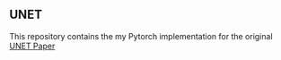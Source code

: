 ## UNET

This repository contains the my Pytorch implementation for the original [UNET Paper](https://arxiv.org/abs/1505.04597)